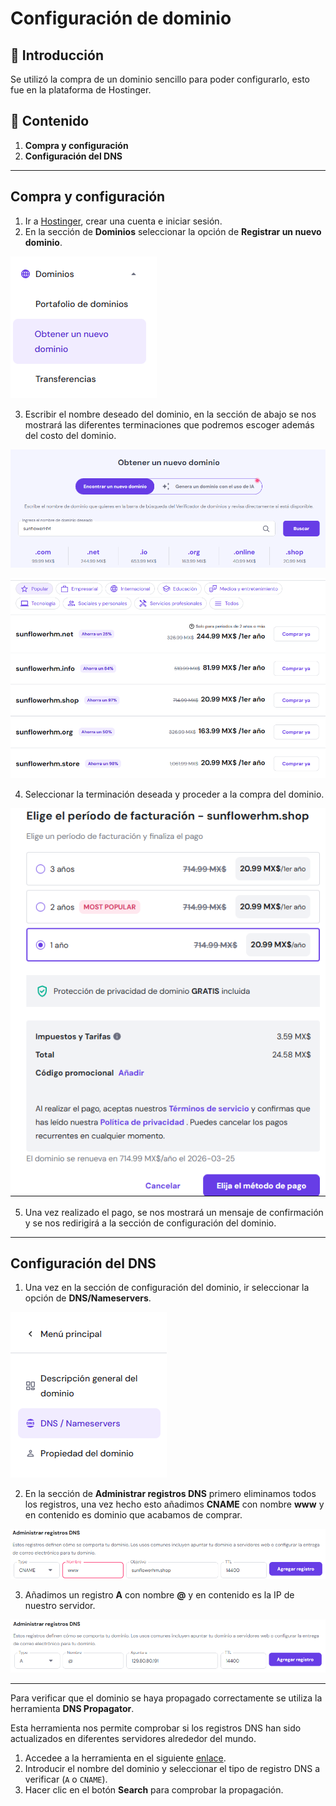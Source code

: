 # Configuración de dominio

## 📌 Introducción
Se utilizó la compra de un dominio sencillo para poder configurarlo, esto fue en la plataforma de Hostinger. 

## 📂 Contenido
1. **Compra y configuración**
2. **Configuración del DNS**

---

## Compra y configuración
1. Ir a [Hostinger](https://www.hostinger.com/), crear una cuenta e iniciar sesión.
2. En la sección de **Dominios** seleccionar la opción de **Registrar un nuevo dominio**.  

![Dominio](img/01_Dominio.png)

3. Escribir el nombre deseado del dominio, en la sección de abajo se nos mostrará las diferentes terminaciones que podremos escoger además del costo del dominio.  

![Dominio deseado](img/02_DomDeseado.png)  

![Op dominios](img/03_OpDominio.png)

4. Seleccionar la terminación deseada y proceder a la compra del dominio.  

![Compra](img/04_Compra.png)

5. Una vez realizado el pago, se nos mostrará un mensaje de confirmación y se nos redirigirá a la sección de configuración del dominio.

---

## Configuración del DNS
1. Una vez en la sección de configuración del dominio, ir seleccionar la opción de **DNS/Nameservers**.  

![DNS](img/05_DNS.png)

2. En la sección de **Administrar registros DNS** primero eliminamos todos los registros, una vez hecho esto añadimos **CNAME** con nombre **www** y en contenido es dominio que acabamos de comprar.  

![CNAME](img/06_CNAME.png)

3. Añadimos un registro **A** con nombre **@** y en contenido es la IP de nuestro servidor.  

![A](img/07_A.png)

---

Para verificar que el dominio se haya propagado correctamente se utiliza la herramienta **DNS Propagator**.  

Esta herramienta nos permite comprobar si los registros DNS han sido actualizados en diferentes servidores alrededor del mundo.  

1. Accedee a la herramienta en el siguiente [enlace](https://www.whatsmydns.net).  
2. Introducir el nombre del dominio y seleccionar el tipo de registro DNS a verificar (`A` o `CNAME`).  
4. Hacer clic en el botón **Search** para comprobar la propagación.  
 